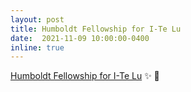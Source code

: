 ```yaml
---
layout: post
title: Humboldt Fellowship for I-Te Lu
date:  2021-11-09 10:00:00-0400
inline: true
---
```


[Humboldt Fellowship for I-Te Lu](https://www.mpsd.mpg.de/580355/2021-11-lu-humboldt) :sparkles: :pray: